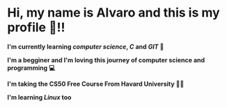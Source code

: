 # Hi, my name is Alvaro and this is my profile 🙂!!
**I'm currently learning *computer* *science*, *C* and ***GIT*** 📖**

**I'm a begginer and I'm loving this journey of computer science and programming 💻**

**I'm taking the CS50 Free Course From Havard University 🧑‍🎓**

**I'm learning ***Linux*** too** 
<!--
**AlvaroAndLukeTheCoder/AlvaroAndLukeTheCoder** is a ✨ _special_ ✨ repository because its `README.md` (this file) appears on your GitHub profile.

Here are some ideas to get you started:

- 🔭 I’m currently working on ...
- 🌱 I’m currently learning ...
- 👯 I’m looking to collaborate on ...
- 🤔 I’m looking for help with ...
- 💬 Ask me about ...
- 📫 How to reach me: ...
- 😄 Pronouns: ...
- ⚡ Fun fact: ...
-->
